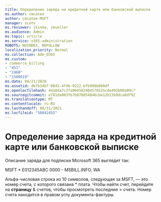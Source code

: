 ```yaml
---
title: Определение заряда на кредитной карте или банковской выписке
ms.author: cmcatee
author: cmcatee-MSFT
manager: scotv
ms.reviewer: jkinma, jmueller
ms.audience: Admin
ms.topic: article
ms.service: o365-administration
ROBOTS: NOINDEX, NOFOLLOW
localization_priority: Normal
ms.collection: Adm_O365
ms.custom:
- commerce_billing
- "451"
- "1960"
- "1500019"
ms.date: 04/21/2020
ms.assetid: db7b34b7-0843-4f4b-9222-bfb998b860df
ms.openlocfilehash: 44a8da7c2fa066582404576525c8e492b00a09c7
ms.sourcegitcommit: e781da003fb7b878854846cbe12b13b9dca8df92
ms.translationtype: MT
ms.contentlocale: ru-RU
ms.lasthandoff: 08/31/2021
ms.locfileid: "58842455"
---
```

# <a name="how-to-identify-a-charge-on-your-credit-card-or-bank-statement"></a>Определение заряда на кредитной карте или банковской выписке

Описание заряда для подписки Microsoft 365 выглядит так:
  
MSFT \* E012345ABC 0000 - MSBILL.INFO, WA
  
Альфа-числовая строка из 10 символов, следующая за MSFT, — это номер счета, с которого связана \* плата. Чтобы найти счет, перейдите на **страницу** & счетов, чтобы просмотреть последние \> [](https://go.microsoft.com/fwlink/p/?linkid=848039) счета. Номер счета находится в правом углу документа-фактуры.